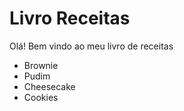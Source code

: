 # Livro Receitas

Olá! Bem vindo ao meu livro de receitas

- Brownie 
- Pudim
- Cheesecake
- Cookies

